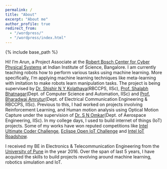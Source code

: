 ```yaml
---
permalink: /
title: "About"
excerpt: "About me"
author_profile: true
redirect_from: 
  - "/wordpress/"
  - "/wordpress/index.html"
---
```


{% include base_path %}

Hi! I’m Arun, a Project Associate at the [Robert Bosch Center for Cyber Physical Systems](http://rbccps.org) at Indian Institute of Science, Bangalore. I am currently teaching robots how to perform various tasks using machine learning. More specifically, I'm applying machine learning techniques like meta-learning with imitation to make robots learn manipulation tasks. The project is being supervised by [Dr. Shishir N Y Kolathaya](https://shishirny.github.io/)(RBCCPS, IISc), [Prof. Shalabh Bhatnagar](https://drona.csa.iisc.ac.in/~shalabh/)(Dept. of Computer Science and Automation, IISc) and [Prof. Bharadwaj Amrutur](http://www.cense.iisc.ac.in/bharadwaj-amrutur)(Dept. of Electrical Communication Engineering & RBCCPS, IISc). Previous to this, I had worked on projects involving Reinforcement Learning, and Human motion analysis using Optical Motion Capture under the supervision of [Dr. S N Omkar](http://www.aero.iisc.ernet.in/people/s-n-omkar/)(Dept. of Aerospace Engineering, IISc). In my college days, I used to build internet of things (IoT) projects. Some of my works have won reputed competitions like [Intel Ultimate Coder Challenge](https://www.youtube.com/watch?v=yKi9sdrSmiA), [Eclispe Open IoT Challenge](https://www.eclipse.org/org/press-release/20160310_iotchallenge_winners2016.php) and [Intel IoT Roadshow](https://drive.google.com/file/d/0ByuvNaTkATl-MUlRWnh4Nl9uaVE/view?usp=sharing). 


I received my BE in Electronics & Telecommunication Engineering from the [University of Pune](http://www.unipune.ac.in/) in the year 2016. Over the span of last 5 years, I have acquired the skills to build projects revolving around machine learning, robotics simulation and IoT.

